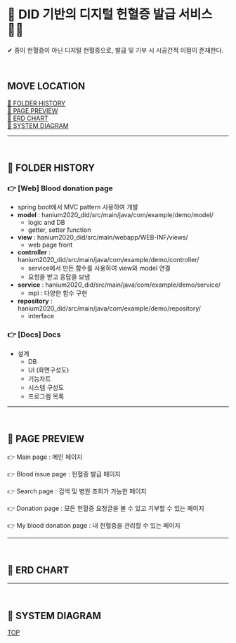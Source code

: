 # 💉 DID 기반의 디지털 헌혈증 발급 서비스 👨‍⚕️ <a name="top"></a>
✔ 종이 헌혈증이 아닌 디지털 헌혈증으로, 발급 및 기부 시 시공간적 이점이 존재한다.

<br/>

## MOVE LOCATION

<a href="#history">📂 FOLDER HISTORY </a><br/>
<a href="#preview">📸 PAGE PREVIEW </a><br/>
<a href="#erd">📄 ERD CHART </a><br/>
<a href="#system">📄 SYSTEM DIAGRAM </a><br/>

<hr/>
<br/>

## 📂 FOLDER HISTORY <a name="history"></a>
### 👉 [Web] Blood donation page
- spring boot에서 MVC pattern 사용하여 개발
- <b>model</b> : hanium2020_did/src/main/java/com/example/demo/model/
  - logic and DB
  - getter, setter function
- <b>view</b> : hanium2020_did/src/main/webapp/WEB-INF/views/
  - web page front
- <b>controller</b> : hanium2020_did/src/main/java/com/example/demo/controller/
  - service에서 만든 함수를 사용하여 view와 model 연결
  - 요청을 받고 응답을 보냄
- <b>service</b> : hanium2020_did/src/main/java/com/example/demo/service/
  - mpl : 다양한 함수 구현
- <b>repository</b> : hanium2020_did/src/main/java/com/example/demo/repository/
  - interface
  
### 👉 [Docs] Docs
- 설계
  - DB
  - UI (화면구성도)
  - 기능차트
  - 시스템 구성도
  - 프로그램 목록

<hr/>
<br/>

## 📸 PAGE PREVIEW <a name="preview"></a>
👉 Main page
: 메인 페이지


👉 Blood issue page
: 헌혈증 발급 페이지

👉 Search page
: 검색 및 병원 조회가 가능한 페이지


👉 Donation page
: 모든 헌혈증 요청글을 볼 수 있고 기부할 수 있는 페이지


👉 My blood donation page
: 내 헌혈증을 관리할 수 있는 페이지


<hr/>
<br/>

## 📄 ERD CHART <a name="erd"></a>


<hr/>
<br/>

## 📄 SYSTEM DIAGRAM <a name="system"></a>



<a href="#top">TOP</a>
